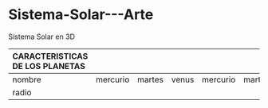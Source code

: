 # Sistema-Solar---Arte
Sistema Solar en 3D







| CARACTERISTICAS DE LOS PLANETAS|           |     |              |                |               |              |                |               |        
| :---         |     :---:      |        :---:  |:---:         |     :---:      |        :---:  | :---:        |:---:           | ---:          |
|  nombre      | mercurio       | martes        |  venus       | mercurio       | marte |  tierra     | pluton      | urano     |neptuno       |
|  radio       |       |      |     |                |               |       |        |         |
